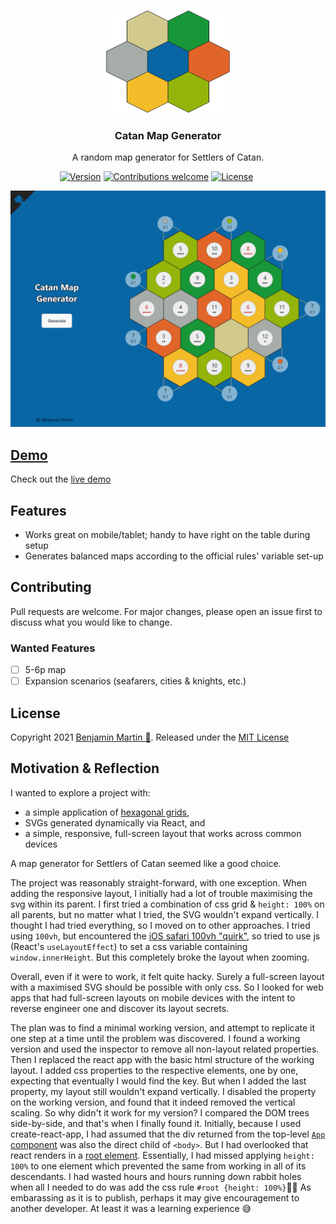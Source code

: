 <p align="center">
  <a href="https://github.com/bm9k/catan-map-generator/">
    <img src="public/logo.svg" alt="logo" width="200" height="165">
  </a>
</p>

<!-- # Catan Map Generator -->
<h3 align="center">Catan Map Generator</h3>

<p align="center">A random map generator for Settlers of Catan.</p>

&nbsp;&nbsp;&nbsp;&nbsp;&nbsp;&nbsp;&nbsp;&nbsp;&nbsp;&nbsp;&nbsp;&nbsp;&nbsp;&nbsp;&nbsp;&nbsp;&nbsp;&nbsp;&nbsp;
[![Version](https://img.shields.io/github/package-json/v/bm9k/catan-map-generator)](package.json)
[![Contributions welcome](https://img.shields.io/badge/contributions-welcome-orange)](https://github.com/bm9k/catan-map-generator/#Contributing)
[![License](https://img.shields.io/badge/license-MIT-blue)](https://opensource.org/licenses/MIT)

[![Screenshot of Catan Map Generator](public/demo-screenshot.png)](https://bm9k.github.io/catan-map-generator)

## [Demo](https://bm9k.github.io/catan-map-generator)
Check out the [live demo](https://bm9k.github.io/catan-map-generator)

## Features
- Works great on mobile/tablet; handy to have right on the table during setup
- Generates balanced maps according to the official rules' variable set-up 

## Contributing
Pull requests are welcome. For major changes, please open an issue first to discuss what you would like to change.

### Wanted Features
- [ ] 5-6p map
- [ ] Expansion scenarios (seafarers, cities & knights, etc.)

## License
Copyright 2021 [Benjamin Martin 🦅](https://github.com/bm9k). Released under the [MIT License](LICENSE)

## Motivation & Reflection

I wanted to explore a project with:
  - a simple application of [hexagonal grids](https://www.redblobgames.com/grids/hexagons/),
  - SVGs generated dynamically via React, and
  - a simple, responsive, full-screen layout that works across common devices

A map generator for Settlers of Catan seemed like a good choice.

The project was reasonably straight-forward, with one exception. When adding the responsive layout, I initially had a lot of trouble maximising the svg within its parent. I first tried a combination of css grid & `height: 100%` on all parents, but no matter what I tried, the SVG wouldn't expand vertically. I thought I had tried everything, so I moved on to other approaches. I tried using `100vh`, but encountered the [iOS safari 100vh "quirk"](https://stackoverflow.com/questions/37112218/css3-100vh-not-constant-in-mobile-browser), so tried to use js (React's `useLayoutEffect`) to set a css variable containing `window.innerHeight`. But this completely broke the layout when zooming.

Overall, even if it were to work, it felt quite hacky. Surely a full-screen layout with a maximised SVG should be possible with only css. So I looked for web apps that had full-screen layouts on mobile devices with the intent to reverse engineer one and discover its layout secrets.

The plan was to find a minimal working version, and attempt to replicate it one step at a time until the problem was discovered. I found a working version and used the inspector to remove all non-layout related properties. Then I replaced the react app with the basic html structure of the working layout. I added css properties to the respective elements, one by one, expecting that eventually I would find the key. But when I added the last property, my layout still wouldn't expand vertically. I disabled the property on the working version, and found that it indeed removed the vertical scaling. So why didn't it work for my version? I compared the DOM trees side-by-side, and that's when I finally found it. Initially, because I used create-react-app, I had assumed that the div returned from the top-level [`App` component](src/components/App.js) was also the direct child of `<body>`. But I had overlooked that react renders in a [root element](src/index.js). Essentially, I had missed applying `height: 100%` to one element which prevented the same from working in all of its descendants. I had wasted hours and hours running down rabbit holes when all I needed to do was add the css rule `#root {height: 100%}`🤦‍♂️ As embarassing as it is to publish, perhaps it may give encouragement to another developer. At least it was a learning experience 😅



